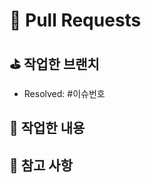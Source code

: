 # 🍃 **Pull Requests**

## ⛳️ **작업한 브랜치**
- Resolved: #이슈번호

## 👷 **작업한 내용**
<!-- 작업한 내용을 적어주세요. -->

## 🚨 참고 사항
<!-- 참고할 사항이 있다면 적어주세요. -->
